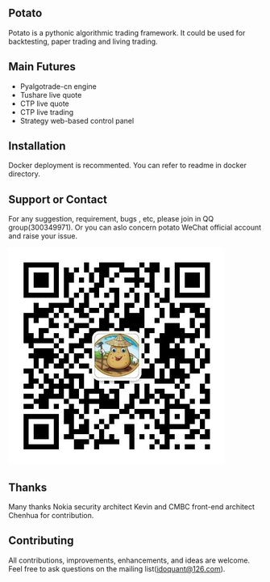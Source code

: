 ## Potato

Potato is a pythonic algorithmic trading framework. It could be used for backtesting, paper trading and living trading.

## Main Futures

* Pyalgotrade-cn engine
* Tushare live quote
* CTP live quote
* CTP live trading
* Strategy web-based control panel


## Installation

Docker deployment is recommented. You can refer to readme in docker directory.

## Support or Contact
For any suggestion, requirement, bugs , etc, please join in QQ group(300349971).
Or you can aslo concern potato WeChat official account and raise your issue.

![Alt text](/docker/potato.jpg "土豆工厂")


## Thanks

Many thanks Nokia security architect Kevin and CMBC front-end architect Chenhua for contribution.

## Contributing

All contributions, improvements, enhancements, and ideas are welcome. Feel free to ask questions on the mailing list(idoquant@126.com).